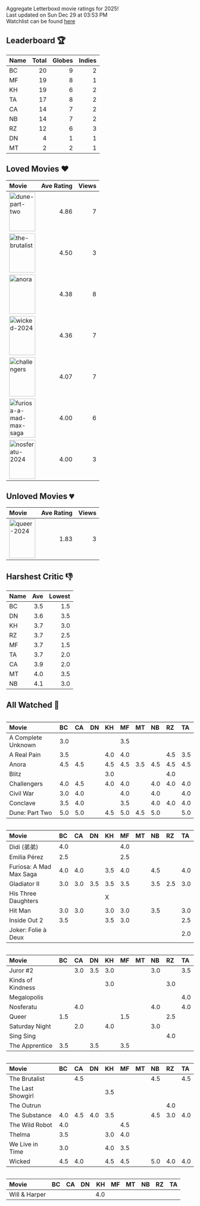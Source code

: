 Aggregate Letterboxd movie ratings for 2025! <br />
Last updated on Sun Dec 29 at 03:53 PM <br />
Watchlist can be found [here](https://letterboxd.com/_branzino/list/movie-szn-2025/)

## Leaderboard :trophy:
| Name   |   Total |   Globes |   Indies |
|:-------|--------:|---------:|---------:|
| BC     |      20 |        9 |        2 |
| MF     |      19 |        8 |        1 |
| KH     |      19 |        6 |        2 |
| TA     |      17 |        8 |        2 |
| CA     |      14 |        7 |        2 |
| NB     |      14 |        7 |        2 |
| RZ     |      12 |        6 |        3 |
| DN     |       4 |        1 |        1 |
| MT     |       2 |        2 |        1 |

## Loved Movies :heart:
| Movie                                                                                                                                                                                  |   Ave Rating |   Views |
|:---------------------------------------------------------------------------------------------------------------------------------------------------------------------------------------|-------------:|--------:|
| <img src="https://a.ltrbxd.com/resized/film-poster/6/1/7/4/4/3/617443-dune-part-two-0-1000-0-1500-crop.jpg" alt="dune-part-two" style="height: 105px; width:70px;"/>                   |         4.86 |       7 |
| <img src="https://a.ltrbxd.com/resized/film-poster/4/7/8/4/2/8/478428-the-brutalist-0-1000-0-1500-crop.jpg" alt="the-brutalist" style="height: 105px; width:70px;"/>                   |         4.50 |       3 |
| <img src="https://a.ltrbxd.com/resized/film-poster/9/5/9/5/4/0/959540-anora-0-1000-0-1500-crop.jpg" alt="anora" style="height: 105px; width:70px;"/>                                   |         4.38 |       8 |
| <img src="https://a.ltrbxd.com/resized/film-poster/3/3/7/0/3/6/337036-wicked-0-1000-0-1500-crop.jpg" alt="wicked-2024" style="height: 105px; width:70px;"/>                            |         4.36 |       7 |
| <img src="https://a.ltrbxd.com/resized/film-poster/8/4/2/3/0/1/842301-challengers-0-1000-0-1500-crop.jpg" alt="challengers" style="height: 105px; width:70px;"/>                       |         4.07 |       7 |
| <img src="https://a.ltrbxd.com/resized/film-poster/7/0/5/2/2/1/705221-furiosa-a-mad-max-saga-0-1000-0-1500-crop.jpg" alt="furiosa-a-mad-max-saga" style="height: 105px; width:70px;"/> |         4.00 |       6 |
| <img src="https://a.ltrbxd.com/resized/film-poster/3/5/9/5/0/5/359505-nosferatu-0-1000-0-1500-crop.jpg" alt="nosferatu-2024" style="height: 105px; width:70px;"/>                      |         4.00 |       3 |

## Unloved Movies :broken_heart:
| Movie                                                                                                                                                     |   Ave Rating |   Views |
|:----------------------------------------------------------------------------------------------------------------------------------------------------------|-------------:|--------:|
| <img src="https://a.ltrbxd.com/resized/film-poster/9/5/5/1/8/4/955184-queer-0-1000-0-1500-crop.jpg" alt="queer-2024" style="height: 105px; width:70px;"/> |         1.83 |       3 |

## Harshest Critic :thumbsdown:
| Name   |   Ave |   Lowest |
|:-------|------:|---------:|
| BC     |   3.5 |      1.5 |
| DN     |   3.6 |      3.5 |
| KH     |   3.7 |      3.0 |
| RZ     |   3.7 |      2.5 |
| MF     |   3.7 |      1.5 |
| TA     |   3.7 |      2.0 |
| CA     |   3.9 |      2.0 |
| MT     |   4.0 |      3.5 |
| NB     |   4.1 |      3.0 |

## All Watched :movie_camera:
<div  style="overflow-x: scroll;">

| Movie              | BC   | CA   | DN   | KH   | MF   | MT   | NB   | RZ   | TA   |
|:-------------------|:-----|:-----|:-----|:-----|:-----|:-----|:-----|:-----|:-----|
| A Complete Unknown | 3.0  |      |      |      | 3.5  |      |      |      |      |
| A Real Pain        | 3.5  |      |      | 4.0  | 4.0  |      |      | 4.5  | 3.5  |
| Anora              | 4.5  | 4.5  |      | 4.5  | 4.5  | 3.5  | 4.5  | 4.5  | 4.5  |
| Blitz              |      |      |      | 3.0  |      |      |      | 4.0  |      |
| Challengers        | 4.0  | 4.5  |      | 4.0  | 4.0  |      | 4.0  | 4.0  | 4.0  |
| Civil War          | 3.0  | 4.0  |      |      | 4.0  |      | 4.0  |      | 4.0  |
| Conclave           | 3.5  | 4.0  |      |      | 3.5  |      | 4.0  | 4.0  | 4.0  |
| Dune: Part Two     | 5.0  | 5.0  |      | 4.5  | 5.0  | 4.5  | 5.0  |      | 5.0  |

</div>

<div  style="overflow-x: scroll;">

| Movie                   | BC   | CA   | DN   | KH   | MF   | MT   | NB   | RZ   | TA   |
|:------------------------|:-----|:-----|:-----|:-----|:-----|:-----|:-----|:-----|:-----|
| Dìdi (弟弟)               | 4.0  |      |      |      | 4.0  |      |      |      |      |
| Emilia Pérez            | 2.5  |      |      |      | 2.5  |      |      |      |      |
| Furiosa: A Mad Max Saga | 4.0  | 4.0  |      | 3.5  | 4.0  |      | 4.5  |      | 4.0  |
| Gladiator II            | 3.0  | 3.0  | 3.5  | 3.5  | 3.5  |      | 3.5  | 2.5  | 3.0  |
| His Three Daughters     |      |      |      | X    |      |      |      |      |      |
| Hit Man                 | 3.0  | 3.0  |      | 3.0  | 3.0  |      | 3.5  |      | 3.0  |
| Inside Out 2            | 3.5  |      |      | 3.5  | 3.0  |      |      |      | 2.5  |
| Joker: Folie à Deux     |      |      |      |      |      |      |      |      | 2.0  |

</div>

<div  style="overflow-x: scroll;">

| Movie             | BC   | CA   | DN   | KH   | MF   | MT   | NB   | RZ   | TA   |
|:------------------|:-----|:-----|:-----|:-----|:-----|:-----|:-----|:-----|:-----|
| Juror #2          |      | 3.0  | 3.5  | 3.0  |      |      | 3.0  |      | 3.5  |
| Kinds of Kindness |      |      |      | 3.0  |      |      |      | 3.0  |      |
| Megalopolis       |      |      |      |      |      |      |      |      | 4.0  |
| Nosferatu         |      | 4.0  |      |      |      |      | 4.0  |      | 4.0  |
| Queer             | 1.5  |      |      |      | 1.5  |      |      | 2.5  |      |
| Saturday Night    |      | 2.0  |      | 4.0  |      |      | 3.0  |      |      |
| Sing Sing         |      |      |      |      |      |      |      | 4.0  |      |
| The Apprentice    | 3.5  |      | 3.5  |      | 3.5  |      |      |      |      |

</div>

<div  style="overflow-x: scroll;">

| Movie             | BC   | CA   | DN   | KH   | MF   | MT   | NB   | RZ   | TA   |
|:------------------|:-----|:-----|:-----|:-----|:-----|:-----|:-----|:-----|:-----|
| The Brutalist     |      | 4.5  |      |      |      |      | 4.5  |      | 4.5  |
| The Last Showgirl |      |      |      | 3.5  |      |      |      |      |      |
| The Outrun        |      |      |      |      |      |      |      | 4.0  |      |
| The Substance     | 4.0  | 4.5  | 4.0  | 3.5  |      |      | 4.5  | 3.0  | 4.0  |
| The Wild Robot    | 4.0  |      |      |      | 4.5  |      |      |      |      |
| Thelma            | 3.5  |      |      | 3.0  | 4.0  |      |      |      |      |
| We Live in Time   | 3.0  |      |      | 4.0  | 3.5  |      |      |      |      |
| Wicked            | 4.5  | 4.0  |      | 4.5  | 4.5  |      | 5.0  | 4.0  | 4.0  |

</div>

<div  style="overflow-x: scroll;">

| Movie         | BC   | CA   | DN   |   KH | MF   | MT   | NB   | RZ   | TA   |
|:--------------|:-----|:-----|:-----|-----:|:-----|:-----|:-----|:-----|:-----|
| Will & Harper |      |      |      |  4.0 |      |      |      |      |      |

</div>
